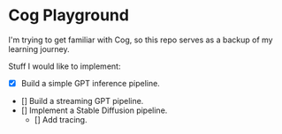 # Cog Playground

I'm trying to get familiar with Cog, so this repo serves as a backup of my learning journey.

Stuff I would like to implement:

- [x] Build a simple GPT inference pipeline.
- [] Build a streaming GPT pipeline.
- [] Implement a Stable Diffusion pipeline.
    - [] Add tracing.
